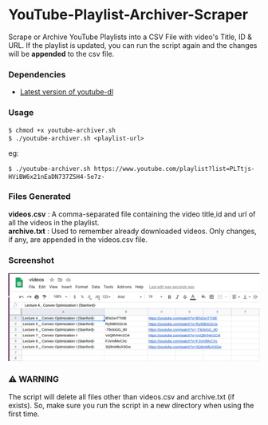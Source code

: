 # YouTube-Playlist-Archiver-Scraper
Scrape or Archive YouTube Playlists into a CSV File with video's Title, ID &amp; URL. If the playlist is updated, you can run the script again and the changes will be **appended** to the csv file. 

### Dependencies
* [Latest version of youtube-dl](https://ytdl-org.github.io/youtube-dl/index.html) 

### Usage
```
$ chmod +x youtube-archiver.sh
$ ./youtube-archiver.sh <playlist-url>
```
eg: 
```
$ ./youtube-archiver.sh https://www.youtube.com/playlist?list=PLTtjs-HViBW6x21nEaDN737ZSH4-5e7z-
```

### Files Generated
**videos.csv** : A comma-separated file containing the video title,id and url of all the videos in the playlist. </br>
**archive.txt** : Used to remember already downloaded videos. Only changes, if any, are appended in the videos.csv file. 

### Screenshot
![alt text](https://github.com/anandthegreat/YouTube-Playlist-Archiver-Scraper/blob/master/screenshot.png)

### :warning: WARNING 
The script will delete all files other than videos.csv and archive.txt (if exists). So, make sure you run the script in a new directory when using the first time. 
